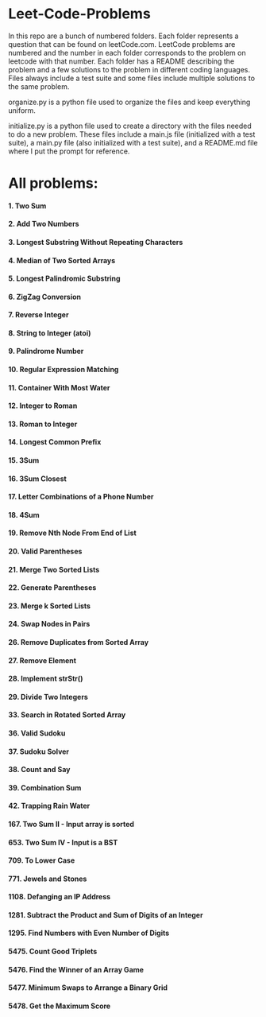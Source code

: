# Leet-Code-Problems


In this repo are a bunch of numbered folders. Each folder represents a question that can be found on leetCode.com. LeetCode problems are numbered and the number in each folder corresponds to the problem on leetcode with that number. Each folder has a README describing the problem and a few solutions to the problem in different coding languages. Files always include a test suite and some files include multiple solutions to the same problem.

organize.py is a python file used to organize the files and keep everything uniform.

initialize.py is a python file used to create a directory with the files needed to do a new problem. These files include a main.js file (initialized with a test suite), a main.py file (also initialized with a test suite), and a README.md file where I put the prompt for reference.

# All problems:


#### 1. Two Sum

#### 2. Add Two Numbers

#### 3. Longest Substring Without Repeating Characters

#### 4. Median of Two Sorted Arrays

#### 5. Longest Palindromic Substring

#### 6. ZigZag Conversion

#### 7. Reverse Integer

#### 8. String to Integer (atoi)

#### 9. Palindrome Number

#### 10. Regular Expression Matching

#### 11. Container With Most Water

#### 12. Integer to Roman

#### 13. Roman to Integer

#### 14. Longest Common Prefix

#### 15. 3Sum

#### 16. 3Sum Closest

#### 17. Letter Combinations of a Phone Number

#### 18. 4Sum

#### 19. Remove Nth Node From End of List

#### 20. Valid Parentheses

#### 21. Merge Two Sorted Lists

#### 22. Generate Parentheses

#### 23. Merge k Sorted Lists

#### 24. Swap Nodes in Pairs

#### 26. Remove Duplicates from Sorted Array

#### 27. Remove Element

#### 28. Implement strStr()

#### 29. Divide Two Integers

#### 33. Search in Rotated Sorted Array

#### 36. Valid Sudoku

#### 37. Sudoku Solver

#### 38. Count and Say

#### 39. Combination Sum

#### 42. Trapping Rain Water

#### 167. Two Sum II - Input array is sorted

#### 653. Two Sum IV - Input is a BST

#### 709. To Lower Case

#### 771. Jewels and Stones

#### 1108. Defanging an IP Address

#### 1281. Subtract the Product and Sum of Digits of an Integer

#### 1295. Find Numbers with Even Number of Digits

#### 5475. Count Good Triplets

#### 5476. Find the Winner of an Array Game

#### 5477. Minimum Swaps to Arrange a Binary Grid

#### 5478. Get the Maximum Score

